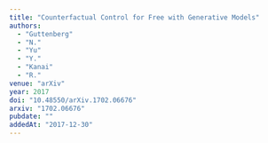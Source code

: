```yaml
---
title: "Counterfactual Control for Free with Generative Models"
authors:
  - "Guttenberg"
  - "N."
  - "Yu"
  - "Y."
  - "Kanai"
  - "R."
venue: "arXiv"
year: 2017
doi: "10.48550/arXiv.1702.06676"
arxiv: "1702.06676"
pubdate: ""
addedAt: "2017-12-30"
---
```

